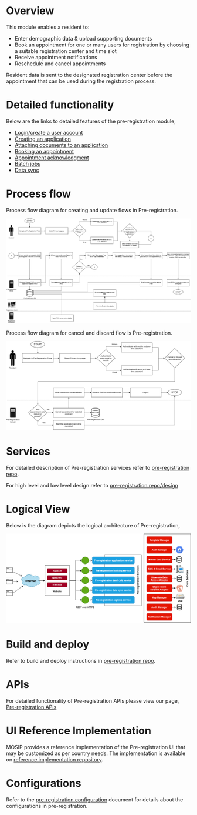 # Overview
This module enables a resident to:

* Enter demographic data & upload supporting documents
* Book an appointment for one or many users for registration by choosing a suitable registration center and time slot
* Receive appointment notifications
* Reschedule and cancel appointments

Resident data is sent to the designated registration center before the appointment that can be used during the registration process.

# Detailed functionality

Below are the links to detailed features of the pre-registration module,
* [Login/create a user account](Login-or-create-a-user-account.md)
* [Creating an application](Creating-an-application.md)
* [Attaching documents to an application](Attaching-documents-to-an-application.md)
* [Booking an appointment](Booking-an-appointment.md)
* [Appointment acknowledgment](Appointment-acknowledgment.md)
* [Batch jobs](Batch-jobs.md)
* [Data sync](Data-sync.md)

# Process flow

Process flow diagram for creating and update flows in Pre-registration.

![](_images/pre_registration_process_flow-create_or_update_applications.png)

Process flow diagram for cancel and discard flow is Pre-registration.

![](_images/pre_registration_process_flow-cancel_or_discard_applications.png)

# Services

For detailed description of Pre-registration services refer to [pre-registration repo](https://github.com/mosip/pre-registration).

For high level and low level design refer to [pre-registration repo/design](https://github.com/mosip/pre-registration/design)

# Logical View

Below is the diagram depicts the logical architecture of Pre-registration,

![](_images/pre_registration-logic_architecture_diagram.png)

# Build and deploy
Refer to build and deploy instructions in [pre-registration repo](https://github.com/mosip/pre-registration).

# APIs
For detailed functionality of Pre-registration APIs please view our page, [Pre-registration APIs](../../../api-reference/Pre-Registration-APIs.md)

# UI Reference Implementation
MOSIP provides a reference implementation of the Pre-registration UI that may be customized as per country needs. The implementation is available on [reference implementation repository](https://github.com/mosip/mosip-ref-impl).

# Configurations
Refer to the [pre-registration configuration](Pre-Registration-Configuration.md) document for details about the configurations in pre-registration.